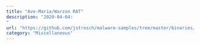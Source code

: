 ```yaml
---
title: "Ave-Maria/Warzon RAT"
description: "2020-04-04: 
"
url: "https://github.com/jstrosch/malware-samples/tree/master/binaries/ave-maria/2020/March"
category: "Miscellaneous"
---
```

